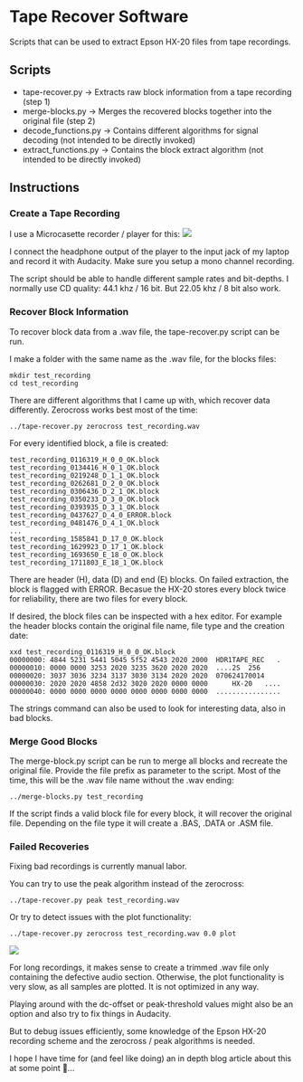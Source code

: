 
# Tape Recover Software

Scripts that can be used to extract Epson HX-20 files from tape recordings.

## Scripts
- tape-recover.py -> Extracts raw block information from a tape recording (step 1)
- merge-blocks.py -> Merges the recovered blocks together into the original file (step 2)
- decode_functions.py -> Contains different algorithms for signal decoding (not intended to be directly invoked)
- extract_functions.py -> Contains the block extract algorithm (not intended to be directly invoked)

## Instructions
### Create a Tape Recording
I use a Microcasette recorder / player for this:
<img src="https://raw.githubusercontent.com/nerdprojects/epson-hx20-software/main/tape-recover/microcasette-dictaphone.jpg"/>

I connect the headphone output of the player to the input jack of my laptop and record it with Audacity.
Make sure you setup a mono channel recording. 

The script should be able to handle different sample rates and bit-depths. I normally use CD quality: 44.1 khz / 16 bit. But 22.05 khz / 8 bit also work.

### Recover Block Information
To recover block data from a .wav file, the tape-recover.py script can be run.

I make a folder with the same name as the .wav file, for the blocks files:

    mkdir test_recording
    cd test_recording

There are different algorithms that I came up with, which recover data differently. Zerocross works best most of the time:

    ../tape-recover.py zerocross test_recording.wav

For every identified block, a file is created:

    test_recording_0116319_H_0_0_OK.block
    test_recording_0134416_H_0_1_OK.block
    test_recording_0219248_D_1_1_OK.block
    test_recording_0262681_D_2_0_OK.block
    test_recording_0306436_D_2_1_OK.block
    test_recording_0350233_D_3_0_OK.block
    test_recording_0393935_D_3_1_OK.block
    test_recording_0437627_D_4_0_ERROR.block
    test_recording_0481476_D_4_1_OK.block
    ...
    test_recording_1585841_D_17_0_OK.block
    test_recording_1629923_D_17_1_OK.block
    test_recording_1693650_E_18_0_OK.block
    test_recording_1711803_E_18_1_OK.block

There are header (H), data (D) and end (E) blocks. On failed extraction, the block is flagged with ERROR.
Becasue the HX-20 stores every block twice for reliability, there are two files for every block.

If desired, the block files can be inspected with a hex editor. For example the header blocks contain the original file name, file type and the creation date:

    xxd test_recording_0116319_H_0_0_OK.block
    00000000: 4844 5231 5441 5045 5f52 4543 2020 2000  HDR1TAPE_REC   .
    00000010: 0000 0000 3253 2020 3235 3620 2020 2020  ....2S  256     
    00000020: 3037 3036 3234 3137 3030 3134 2020 2020  070624170014    
    00000030: 2020 2020 4858 2d32 3020 2020 0000 0000      HX-20   ....
    00000040: 0000 0000 0000 0000 0000 0000 0000 0000  ................
    
The strings command can also be used to look for interesting data, also in bad blocks.

### Merge Good Blocks
The merge-block.py script can be run to merge all blocks and recreate the original file.
Provide the file prefix as parameter to the script. Most of the time, this will be the .wav file name without the .wav ending:

    ../merge-blocks.py test_recording

If the script finds a valid block file for every block, it will recover the original file. Depending on the file type it will create a .BAS, .DATA or .ASM file.

### Failed Recoveries
Fixing bad recordings is currently manual labor.

You can try to use the peak algorithm instead of the zerocross:

    ../tape-recover.py peak test_recording.wav

Or try to detect issues with the plot functionality:

    ../tape-recover.py zerocross test_recording.wav 0.0 plot
   
<img src="https://raw.githubusercontent.com/nerdprojects/epson-hx20-software/main/tape-recover/zerocross-plot.png"/>

For long recordings, it makes sense to create a trimmed .wav file only containing the defective audio section. Otherwise, the plot functionality is very slow, as all samples are plotted. It is not optimized in any way.

Playing around with the dc-offset or peak-threshold values might also be an option and also try to fix things in Audacity.

But to debug issues efficiently, some knowledge of the Epson HX-20 recording scheme and the zerocross / peak algorithms is needed.

I hope I have time for (and feel like doing) an in depth blog article about this at some point 😬...

